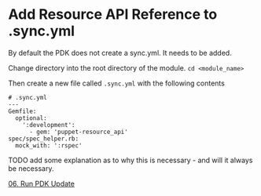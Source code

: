 # Add Resource API Reference to .sync.yml

By default the PDK does not create a sync.yml. It needs to be added.

Change directory into the root directory of the module. ```cd <module_name>```

Then create a new file called ```.sync.yml``` with the following contents

```
# .sync.yml
---
Gemfile:
  optional:
    ':development':
      - gem: 'puppet-resource_api'
spec/spec_helper.rb:
  mock_with: ':rspec'
```

TODO add some explanation as to why this is necessary - and will it always be necessary.

[06. Run PDK Update](../06-run-pdk-update)
